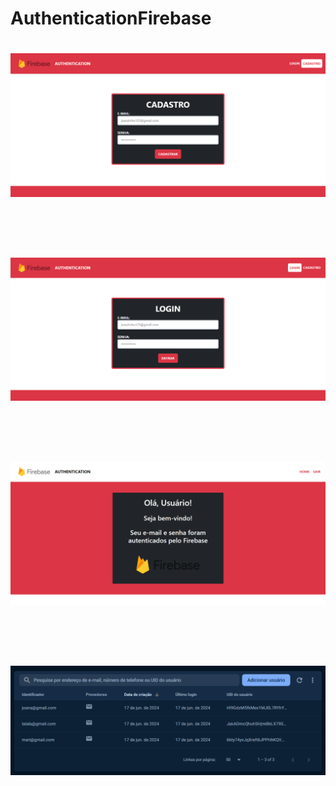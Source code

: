 <h1>AuthenticationFirebase<h1> 

<p>
  <img src="images/cadastro.png">
</p> 
<br>
<p>
  <img src="images/login.png">
</p>
<br>
<p>
  <img src="images/home.png">
</p>
<br>
<p>
  <img src="images/firebase.png">
</p>

